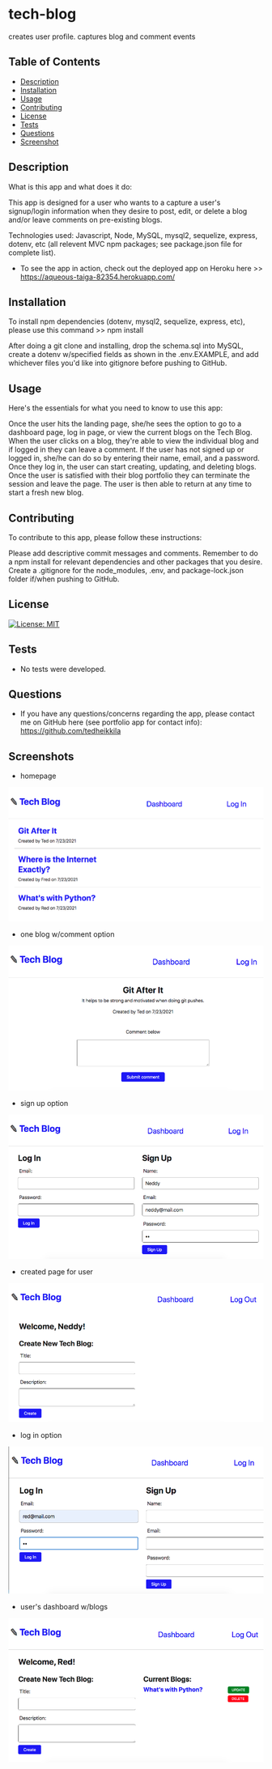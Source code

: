 # tech-blog
creates user profile. captures blog and comment events

## Table of Contents

  - [Description](#description)
  - [Installation](#installation)
  - [Usage](#usage)
  - [Contributing](#contributing)
  - [License](#license)
  - [Tests](#tests)
  - [Questions](#questions)
  - [Screenshot](#screenshots)

  ## Description

  What is this app and what does it do:

  This app is designed for a user who wants to a capture a user's signup/login information when they desire to post, edit, or delete a blog and/or leave comments on pre-existing blogs.
  
  Technologies used: Javascript, Node, MySQL, mysql2, sequelize, express, dotenv, etc (all relevent MVC npm packages; see package.json file for complete list).

  * To see the app in action, check out the deployed app on Heroku here >> https://aqueous-taiga-82354.herokuapp.com/


  ## Installation

  To install npm dependencies (dotenv, mysql2, sequelize, express, etc), please use this command >> npm install

  After doing a git clone and installing, drop the schema.sql into MySQL, create a dotenv w/specified fields as shown in the .env.EXAMPLE, and add whichever files you'd like into gitignore before pushing to GitHub. 

  ## Usage

  Here's the essentials for what you need to know to use this app: 

  Once the user hits the landing page, she/he sees the option to go to a dashboard page, log in page, or view the current blogs on the Tech Blog. When the user clicks on a blog, they're able to view the individual blog and if logged in they can leave a comment. If the user has not signed up or logged in, she/he can do so by entering their name, email, and a password. Once they log in, the user can start creating, updating, and deleting blogs. Once the user is satisfied with their blog portfolio they can terminate the session and leave the page. The user is then able to return at any time to start a fresh new blog. 

  ## Contributing

  To contribute to this app, please follow these instructions: 
  
  Please add descriptive commit messages and comments. Remember to do a npm install for relevant dependencies and other packages that you desire. Create a .gitignore for the node_modules, .env, and package-lock.json folder if/when pushing to GitHub.

  ## License
  
 [![License: MIT](https://img.shields.io/badge/License-MIT-yellow.svg)](https://opensource.org/licenses/MIT)

  ## Tests

  * No tests were developed. 
  
  ## Questions

  * If you have any questions/concerns regarding the app, please contact me on GitHub here (see portfolio app for contact info): https://github.com/tedheikkila

## Screenshots

  * homepage

  ![](./images/hw14-1.png)

   * one blog w/comment option

  ![](./images/hw14-2.png)

   * sign up option

  ![](./images/hw14-3.png)

  * created page for user

  ![](./images/hw14-4.png)

  * log in option

  ![](./images/hw14-5.png)

  * user's dashboard w/blogs

  ![](./images/hw14-6.png)

